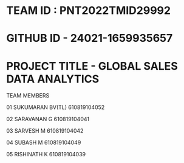 # TEAM ID : PNT2022TMID29992

# GITHUB ID - 24021-1659935657
# PROJECT TITLE - GLOBAL SALES DATA ANALYTICS

TEAM MEMBERS

01 SUKUMARAN BV(TL)
610819104052


02 SARAVANAN G 
610819104041


03 SARVESH M 
610819104042


04 SUBASH M 
610819104049


05 RISHINATH K
610819104039
